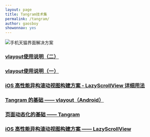 ```yaml
---
layout: page
title: Tangram技术集
permalink: /tangram/
author: gaosboy
showonnav: yes
---
```


![手机天猫界面解决方案][image-1]

### [vlayout使用说明（二）][1]

### [vlayout使用说明（一）][2]

### [iOS 高性能异构滚动视图构建方案 - LazyScrollView 详细用法][3]

### [Tangram 的基础 —— vlayout（Android）][4]

### [页面动态化的基础 —— Tangram][5]

### [iOS 高性能异构滚动视图构建方案 —— LazyScrollView][6]



[1]:	http://pingguohe.net/2017/03/03/vlayout-guide-2.html
[2]:	http://pingguohe.net/2017/03/03/vlayout-guide-1.html
[3]:	http://pingguohe.net/2017/03/02/lazyScrollView-demo.html
[4]:	http://pingguohe.net/2017/02/28/vlayout-design.html
[5]:	http://pingguohe.net/2016/12/20/Tangram-design-and-practice.html
[6]:	http://pingguohe.net/2016/01/31/lazyscroll.html

[image-1]:	https://gw.alicdn.com/tps/TB16xwrOpXXXXc.XFXXXXXXXXXX-2880-1402.png_400x400.jpg "Tangram"